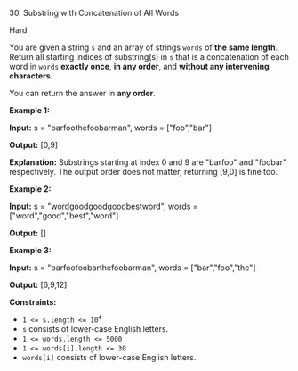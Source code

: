 30\. Substring with Concatenation of All Words

Hard

You are given a string `s` and an array of strings `words` of **the same length**. Return all starting indices of substring(s) in `s` that is a concatenation of each word in `words` **exactly once**, **in any order**, and **without any intervening characters**.

You can return the answer in **any order**.

**Example 1:**

**Input:** s = "barfoothefoobarman", words = ["foo","bar"]

**Output:** [0,9]

**Explanation:** Substrings starting at index 0 and 9 are "barfoo" and "foobar" respectively. The output order does not matter, returning [9,0] is fine too. 

**Example 2:**

**Input:** s = "wordgoodgoodgoodbestword", words = ["word","good","best","word"]

**Output:** [] 

**Example 3:**

**Input:** s = "barfoofoobarthefoobarman", words = ["bar","foo","the"]

**Output:** [6,9,12] 

**Constraints:**

*   <code>1 <= s.length <= 10<sup>4</sup></code>
*   `s` consists of lower-case English letters.
*   `1 <= words.length <= 5000`
*   `1 <= words[i].length <= 30`
*   `words[i]` consists of lower-case English letters.